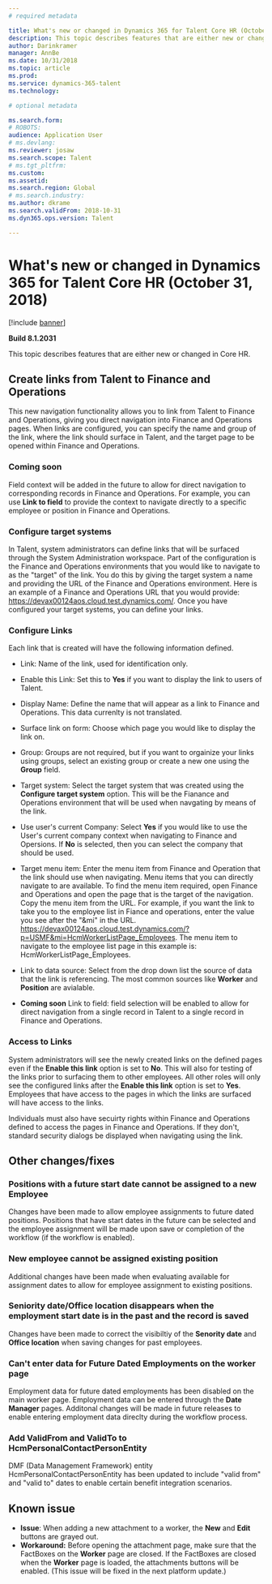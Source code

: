 ```yaml
---
# required metadata

title: What's new or changed in Dynamics 365 for Talent Core HR (October 31, 2018)
description: This topic describes features that are either new or changed in Microsoft Dynamics 365 for Talent Core HR.
author: Darinkramer
manager: AnnBe
ms.date: 10/31/2018
ms.topic: article
ms.prod: 
ms.service: dynamics-365-talent
ms.technology: 

# optional metadata

ms.search.form: 
# ROBOTS: 
audience: Application User
# ms.devlang: 
ms.reviewer: josaw
ms.search.scope: Talent
# ms.tgt_pltfrm: 
ms.custom: 
ms.assetid: 
ms.search.region: Global
# ms.search.industry: 
ms.author: dkrame
ms.search.validFrom: 2018-10-31
ms.dyn365.ops.version: Talent

---
```

# What's new or changed in Dynamics 365 for Talent Core HR (October 31, 2018)

[!include [banner](includes/banner.md)]

**Build 8.1.2031**

This topic describes features that are either new or changed in Core HR.

## Create links from Talent to Finance and Operations
This new navigation functionality allows you to link from Talent to Finance and Operations, giving you direct navigation into Finance and Operations pages. When links are configured, you can specify the name and group of the link, where the link should surface in Talent, and the target page to be opened within Finance and Operations.

### Coming soon
Field context will be added in the future to allow for direct navigation to corresponding records in Finance and Operations. For example, you can use **Link to field** to provide the context to navigate directly to a specific employee or position in Finance and Operations.

### Configure target systems

In Talent, system administrators can define links that will be surfaced through the System Administration workspace. Part of the configuration is the Finance and Operations environments that you would like to navigate to as the "target" of the link. You do this by giving the target system a name and providing the URL of the Finance and Operations environment. Here is an example of a Finance and Operations URL that you would provide: https://devax00124aos.cloud.test.dynamics.com/. Once you have configured your target systems,  you can define your links.

### Configure Links

Each link that is created will have the following information defined.

- Link: Name of the link, used for identification only.

- Enable this Link: Set this to **Yes** if you want to display the link to users of Talent.

- Display Name: Define the name that will appear as a link to Finance and Operations. This data currenlty is not translated.

- Surface link on form: Choose which page you would like to display the link on.

- Group: Groups are not required, but if you want to orgainize your links using groups, select an existing group or create a new one using the **Group** field.

- Target system: Select the target system that was created using the **Configure target system** option. This will be the Fianance and Operations environment that will be used when navgating by means of the link.

- Use user's current Company: Select **Yes** if you would like to use the User's current company context when navigating to Finance and Opersions. If **No** is selected, then you can select the company that should be used.

- Target menu item: Enter the menu item from Finance and Operation that the link should use when navigating. Menu items that you can directly navigate to are available. To find the menu item required, open Finance and Operations and open the page that is the target of the navigation. Copy the menu item from the URL. For example, if you want the link to take you to the employee list in Fiance and operations, enter the value you see after the "&mi" in the URL. https://devax00124aos.cloud.test.dynamics.com/?p=USMF&mi=HcmWorkerListPage_Employees. The menu item to navigate to the employee list page in this example is: HcmWorkerListPage_Employees.

- Link to data source: Select from the drop down list the source of data that the link is referencing. The most common sources like **Worker** and **Position** are avialable.

- **Coming soon** Link to field: field selection will be enabled to allow for direct navigation from a single record in Talent to a single record in Finance and Operations.

### Access to Links

System administrators will see the newly created links on the defined pages even if the **Enable this link** option is set to **No**. This will also for testing of the links prior to surfacing them to other employees. All other roles will only see the configured links after the **Enable this link** option is set to **Yes**. Employees that have access to the pages in which the links are surfaced will have access to the links.

Individuals must also have secuirty rights within Finance and Operations defined to access the pages in Finance and Operations. If they don't, standard security dialogs be displayed when navigating using the link.


## Other changes/fixes

### Positions with a future start date cannot be assigned to a new Employee

Changes have been made to allow employee assignments to future dated positions. Positions that have start dates in the future can be selected and the employee assignment will be made upon save or completion of the workflow (if the workflow is enabled).

### New employee cannot be assigned existing position

Additional changes have been made when evaluating available for assignment dates to allow for employee assignment to existing positions.

### Seniority date/Office location disappears when the employment start date is in the past and the record is saved

Changes have been made to correct the visibiltiy of the **Senority date** and **Office location** when saving changes for past employees.

### Can't enter data for Future Dated Employments on the worker page

Employment data for future dated employments has been disabled on the main worker page. Employment data can be entered through the **Date Manager** pages. Additonal changes will be made in future releases to enable entering employment data direclty during the workflow process.

### Add ValidFrom and ValidTo to HcmPersonalContactPersonEntity

DMF (Data Management Framework) entity HcmPersonalContactPersonEntity has been updated to include "valid from" and "valid to" dates to enable certain benefit integration scenarios. 

## Known issue
- **Issue**: When adding a new attachment to a worker, the **New** and **Edit** buttons are grayed out. 
- **Workaround:** Before opening the attachment page, make sure that the FactBoxes on the **Worker** page are closed. If the FactBoxes are closed when the **Worker** page is loaded, the attachments buttons will be enabled. (This issue will be fixed in the next platform update.)
